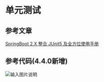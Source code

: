 # 单元测试
## 参考文章
[SpringBoot 2.X 整合 JUnit5 及全方位使用手册](https://lionli.blog.csdn.net/article/details/127576604)
## 参考代码(4.4.0新增)
![输入图片说明](https://foruda.gitee.com/images/1666973091281055549/6e8f58c3_1766278.png "屏幕截图")